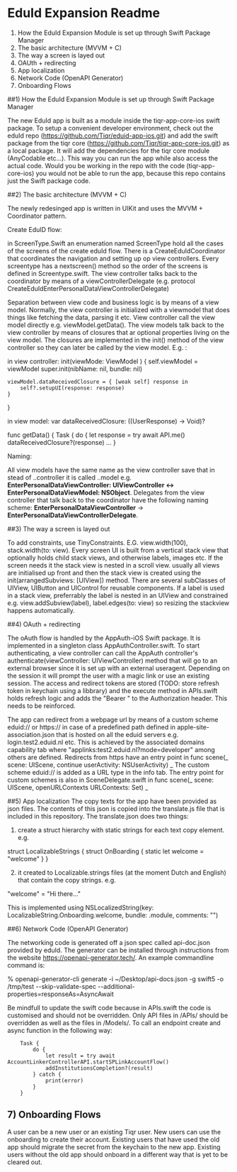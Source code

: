 #  EduId Expansion Readme

1) How the EduId Expansion Module is set up through Swift Package Manager
2) The basic architecture (MVVM + C)
3) The way a screen is layed out
4) OAUth + redirecting
5) App localization
6) Network Code (OpenAPI Generator)
7) Onboarding Flows


##1) How the EduId Expansion Module is set up through Swift Package Manager

The new EduId app is built as a module inside the tiqr-app-core-ios swift package. To setup a convenient developer environment, check out the eduId repo (https://github.com/Tiqr/eduid-app-ios.git) and add the swift package from the tiqr core (https://github.com/Tiqr/tiqr-app-core-ios.git) as a local package. It will add the dependencies for the tiqr core module (AnyCodable etc...). This way you can run the app while also access the actual code. Would you be working in the repo with the code (tiqr-app-core-ios) you would not be able to run the app, because this repo contains just the Swift package code.

##2) The basic architecture (MVVM + C)

The newly redesinged app is written in UIKit and uses the MVVM + Coordinator pattern. 

Create EduID flow:

in ScreenType.Swift an enumeration named ScreenType hold all the cases of the screens of the create eduId flow. There is a CreateEduIdCoordinator that coordinates the navigation and setting up op view controllers. Every screentype has a nextscreen() method so the order of the screens is defined in Screentype.swift. The view controller talks back to the coordinator by means of a viewControllerDelegate (e.g. protocol CreateEduIdEnterPersonalDataViewControllerDelegate)

Separation between view code and business logic is by means of a view model. Normally, the view controller is initialized with a viewmodel that does things like fetching the data, parsing it etc. View controller call the view model directly e.g. viewModel.getData(). The view models talk back to the view controller by means of closures that ar optional properties living on the view model. The closures are implemented in the init() method of the view controller so they can later be called by the view model. E.g. :

in view controller:
init(viewMode: ViewModel ) {
    self.viewModel = viewModel
    super.init(nibName: nil, bundle: nil)
    
    viewModel.dataReceivedClosure = { [weak self] response in
        self?.setupUI(response: response)
    }
}

in view model:
var dataReceivedClosure: ((UserResponse) -> Void)?

func getData() {
    Task {
        do {
            let response = try await API.me()
            dataReceivedClosure?(response)
    ...
}

Naming:

All view models have the same name as the view controller save that in stead of ..controller it is called ..model e.g. **EnterPersonalDataViewController: UIViewController <-> EnterPersonalDataViewModel: NSObject**. Delegates from the view controller that talk back to the coordinator have the following naming scheme: **EnterPersonalDataViewController** -> **EnterPersonalDataViewControllerDelegate**.

##3) The way a screen is layed out

To add constraints, use TinyConstraints. E.G. view.width(100), stack.width(to: view). Every screen UI is built from a vertical stack view that optionally holds child stack views, and otherwise labels, images etc. If the screen needs it the stack view is nested in a scroll view. usually all views are initialised up front and then the stack view is created using the init(arrangedSubviews: [UIView]) method. There are several subClasses of UIView, UIButton and UIControl for reusable components. 
If a label is used in a stack view, preferrably the label is nested in an UIView and constrained e.g. view.addSubview(label), label.edges(to: view) so resizing the stackview happens automatically.

##4) OAuth + redirecting

The oAuth flow is handled by the AppAuth-iOS Swift package. It is implemented in a singleton class AppAuthController.swift. To start authenticating, a view controller can call the AppAuth controller's authenticate(viewController: UIViewController) method that will go to an external browser since it is set up with an external useragent. Depending on the session it will prompt the user with a magic link or use an existing session.
The access and redirect tokens are stored (TODO: store refresh token in keychain using a libbrary) and the execute method in APIs.swift holds refresh logic and adds the "Bearer <token>" to the Authorization header. This needs to be reinforced.

The app can redirect from a webpage url by means of a custom scheme eduid:// or https:// in case of a predefined path defined in apple-site-association.json that is hosted on all the eduid servers e.g. login.test2.eduid.nl etc. This is achieved by the associated domains capability tab where "applinks:test2.eduid.nl?mode=developer" among others are defined.
Redirects from https have an entry point in func scene(_ scene: UIScene, continue userActivity: NSUserActivity) _
The custom scheme eduid:// is added as a URL type in the info tab. The entry point for custom schemes is also in SceneDelegate.swift in func scene(_ scene: UIScene, openURLContexts URLContexts: Set<UIOpenURLContext>) _
 
##5) App localization
The copy texts for the app have been provided as json files. The contents of this json is copied into the translate.js file that is included in this repository. The translate.json does two things:
1) create a struct hierarchy with static strings for each text copy element. e.g. 

struct LocalizableStrings {
    struct OnBoarding {
        static let welcome = "welcome"
    }
}

2) it created to Localizable.strings files (at the moment Dutch and English) that contain the copy strings. e.g.

"welcome" = "Hi there..."

This is implemented using NSLocalizedString(key: LocalizableString.Onboarding.welcome, bundle: .module, comments: "")

##6) Network Code (OpenAPI Generator)

The networking code is generated off a json spec called api-doc.json provided by eduId. The generator can be installed through instructions from the website https://openapi-generator.tech/. An example commandline command is:

% openapi-generator-cli generate -i ~/Desktop/api-docs.json -g swift5 -o /tmp/test --skip-validate-spec --additional-properties=responseAs=AsyncAwait

Be mindfull to update the swift code because in APIs.swift the code is customised and should not be overridden. Only API files in /APIs/ should be overridden as well as the files in /Models/.
To call an endpoint create and async function in the following way:

        Task {
            do {
                let result = try await AccountLinkerControllerAPI.startSPLinkAccountFlow()
                addInstitutionsCompletion?(result)
            } catch {
                print(error)
            }
        }

## 7) Onboarding Flows

A user can be a new user or an existing Tiqr user. New users can use the onboarding to create their account. Existing users that have used the old app should migrate the secret from the keychain to the new app. Existing users without the old app should onboard in a different way that is yet to be cleared out.

